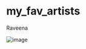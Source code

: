 # my_fav_artists

Raveena

![image](https://www.thepearlpost.com/wp-content/uploads/2020/02/Raveena_Cover-min-900x900.jpg) 
